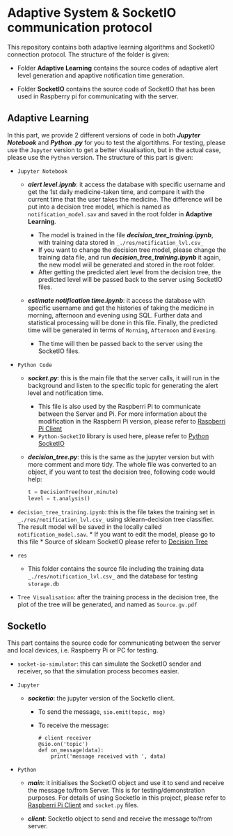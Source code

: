 # Adaptive System & SocketIO communication protocol
This repository contains both adaptive learning algorithms and SocketIO connection protocol. The structure of the folder is given:
* Folder __Adaptive Learning__ contains the source codes of adaptive alert level generation and apaptive notification time generation.

* Folder __SocketIO__ contains the source code of SocketIO that has been used in Raspberry pi for communicating with the server.

## Adaptive Learning
In this part, we provide 2 different versions of code in both **_Jupyter Notebook_** and **_Python .py_** for you to test the algortithms. For testing, please use the `Jupyter` version to get a better visualisation, but in the actual case, please use the `Python` version. The structure of this part is given:

* `Jupyter Notebook`
    * **_alert level.ipynb_**: it access the database with specific username and get the 1st daily medicine-taken time, and compare it with the current time that the user takes the medicine. The difference will be put into a decision tree model, which is named as `notification_model.sav` and saved in the root folder in **Adaptive Learning**. 
        * The model is trained in the file **_decision_tree_training.ipynb_**, with training data stored in `_./res/notification_lvl.csv_`
        * If you want to change the decision tree model, please change the training data file, and run **_decision_tree_training.ipynb_** it again, the new model wiil be generated and stored in the root folder.
        * After getting the predicted alert level from the decision tree, the predicted level will be passed back to the server using SocketIO files.

    * **_estimate notification time.ipynb_**: it access the database with specific username and get the histories of taking the medicine in morning, afternoon and evening using SQL. Further data and statistical processing will be done in this file. Finally, the predicted time will be generated in terms of `Morning`, `Afternoon` and `Evening`.
        * The time will then be passed back to the server using the SocketIO files.

* `Python Code`
    * **_socket.py_**: this is the main file that the server calls, it will run in the background and listen to the specific topic for generating the alert level and notification time. 
        * This file is also used by the Raspberri Pi to communicate between the Server and Pi. For more information about the modification in the Raspberri Pi version, please refer to [Raspberri Pi Client](https://github.com/elisaherme/CaterPillar/blob/master/pillbox/client.py)
        * `Python-SocketIO` library is used here, please refer to [Python SocketIO](https://python-socketio.readthedocs.io/en/latest/)

    * **_decision_tree.py_**: this is the same as the jupyter version but with more comment and more tidy. The whole file was converted to an object, if you want to test the decision tree, following code would help:

        ``` python
        t = DecisionTree(hour,minute)
        level = t.analysis()
        ```
* `decision_tree_training.ipynb`: this is the file takes the training set in `_./res/notification_lvl.csv_` using sklearn-decision tree classifier. The result model will be saved in the locally called `notification_model.sav`. 
        * If you want to edit the model, please go to this file
        * Source of sklearn SocketIO please refer to [Decision Tree](https://scikit-learn.org/stable/modules/tree.html)

* `res`
    * This folder contains the source file including the training data `_./res/notification_lvl.csv_` and the database for testing `storage.db`

* `Tree Visualisation`: after the training process in the decision tree, the plot of the tree will be generated, and named as `Source.gv.pdf`

## SocketIo
This part contains the source code for communicating between the server and local devices, i.e. Raspberry Pi or PC for testing.

* `socket-io-simulator`: this can simulate the SocketIO sender and receiver, so that the simulation process becomes easier.

* `Jupyter`
    * **_socketio_**: the jupyter version of the SocketIo client.
        * To send the message, `sio.emit(topic, msg)`
        * To receive the message:

            ```
            # client receiver
            @sio.on('topic')
            def on_message(data):
                print('message received with ', data)
            ```

* `Python`
    * **_main_**: it initialises the SocketIO object and use it to send and receive the message to/from Server. This is for testing/demonstration purposes. For details of using SocketIo in this project, please refer to [Raspberri Pi Client](https://github.com/elisaherme/CaterPillar/blob/master/pillbox/client.py) and `socket.py` files.

    * **_client_**: SocketIo object to send and receive the message to/from server.
